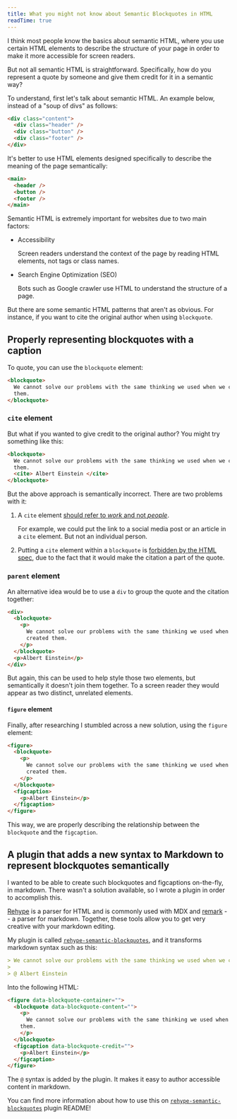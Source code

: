 ```yaml
---
title: What you might not know about Semantic Blockquotes in HTML
readTime: true
---
```


I think most people know the basics about semantic HTML, where you use certain HTML elements to describe the structure of your page in order to make it more accessible for screen readers.

But not all semantic HTML is straightforward. Specifically, how do you represent a quote by someone and give them credit for it in a semantic way?

<!--more-->

To understand, first let's talk about semantic HTML. An example below, instead of a "soup of divs" as follows:

```html
<div class="content">
  <div class="header" />
  <div class="button" />
  <div class="footer" />
</div>
```

It's better to use HTML elements designed specifically to describe the meaning of the page semantically:

```html
<main>
  <header />
  <button />
  <footer />
</main>
```

Semantic HTML is extremely important for websites due to two main factors:

- Accessibility

  Screen readers understand the context of the page by reading HTML elements, not tags or class names.

- Search Engine Optimization (SEO)

  Bots such as Google crawler use HTML to understand the structure of a page.

But there are some semantic HTML patterns that aren't as obvious. For instance, if you want to cite the original author when using `blockquote`.

## Properly representing blockquotes with a caption

To quote, you can use the `blockquote` element:

```html
<blockquote>
  We cannot solve our problems with the same thinking we used when we created
  them.
</blockquote>
```

### `cite` element

But what if you wanted to give credit to the original author? You might try something like this:

```html
<blockquote>
  We cannot solve our problems with the same thinking we used when we created
  them.
  <cite> Albert Einstein </cite>
</blockquote>
```

But the above approach is semantically incorrect. There are two problems with it:

1. A `cite` element [should refer to _work_ and not _people_](https://developer.mozilla.org/en-US/docs/Web/HTML/Element/cite#usage_notes).

   For example, we could put the link to a social media post or an article in a `cite` element. But not an individual person.

1. Putting a `cite` element within a `blockquote` is [forbidden by the HTML spec](https://www.w3.org/TR/html5-author/the-blockquote-element.html#the-blockquote-element), due to the fact that it would make the citation a part of the quote.

### `parent` element

An alternative idea would be to use a `div` to group the quote and the citation together:

```html
<div>
  <blockquote>
    <p>
      We cannot solve our problems with the same thinking we used when we
      created them.
    </p>
  </blockquote>
  <p>Albert Einstein</p>
</div>
```

But again, this can be used to help style those two elements, but semantically it doesn't join them together. To a screen reader they would appear as two distinct, unrelated elements.

#### `figure` element

Finally, after researching I stumbled across a new solution, using the `figure` element:

```html
<figure>
  <blockquote>
    <p>
      We cannot solve our problems with the same thinking we used when we
      created them.
    </p>
  </blockquote>
  <figcaption>
    <p>Albert Einstein</p>
  </figcaption>
</figure>
```

This way, we are properly describing the relationship between the `blockquote` and the `figcaption`.

## A plugin that adds a new syntax to Markdown to represent blockquotes semantically

I wanted to be able to create such blockquotes and figcaptions on-the-fly, in markdown. There wasn't a solution available, so I wrote a plugin in order to accomplish this.

[Rehype](https://github.com/rehypejs/rehype) is a parser for HTML and is commonly used with MDX and [remark](https://github.com/remarkjs/remark) -- a parser for markdown. Together, these tools allow you to get very creative with your markdown editing.

My plugin is called [`rehype-semantic-blockquotes`](https://github.com/nik-rev/rehype-semantic-blockquotes), and it transforms markdown syntax such as this:

```md
> We cannot solve our problems with the same thinking we used when we created them.
>
> @ Albert Einstein
```

Into the following HTML:

```md
<figure data-blockquote-container="">
  <blockquote data-blockquote-content="">
    <p>
      We cannot solve our problems with the same thinking we used when we created
    them.
    </p>
  </blockquote>
  <figcaption data-blockquote-credit="">
    <p>Albert Einstein</p>
  </figcaption>
</figure>
```

The `@` syntax is added by the plugin. It makes it easy to author accessible content in markdown.

You can find more information about how to use this on [`rehype-semantic-blockquotes`](https://github.com/nikitarevenco/rehype-semantic-blockquotes) plugin README!
